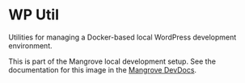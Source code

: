 # WP Util
Utilities for managing a Docker-based local WordPress development environment.

This is part of the Mangrove local development setup.
See the documentation for this image in the [Mangrove DevDocs][].

[Mangrove DevDocs]: http://devdocs.mangrove-web.com/local-development/utilities.html